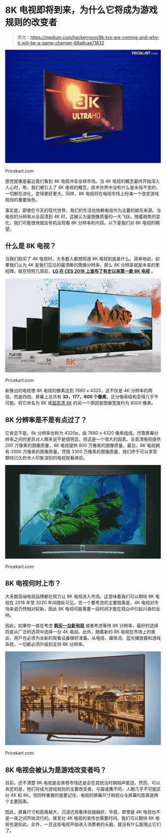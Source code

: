 # 8K 电视即将到来，为什么它将成为游戏规则的改变者

> 原文：<https://medium.com/hackernoon/8k-tvs-are-coming-and-why-it-will-be-a-game-changer-68a8caa71832>

![](img/019caf5a2015312e88c48b3898a9cc17.png)

Pricekart.com

感觉就像是最近我们看到 4K 电视冲击全球市场。当 4K 电视的概念最终开始深入人心时，嘭，我们被引入了 8K 电视的概念。技术世界中没有什么是永恒不变的，一切都在进化，变得更好更大。同样，8K 电视将在电视市场上扮演一个改变游戏规则的重要角色。

事实是，即使在今天的现代世界，我们的生活也依赖电视作为主要的娱乐来源。当电视的分辨率从全高清到 4K 时，这被认为是图像质量的一大飞跃。随着趋势的变化，我们可能很快就会有机会观看 8K 分辨率的内容。以下是我们对 8K 电视的期望。

## 什么是 8K 电视？

当我们刚买了 4K 电视时，大多数人都想知道 8K 电视到底是什么。简单地说，如果我们认为 4K 是我们见过的最清晰的图像分辨率，那么 8K 分辨率就是未来的里程碑。就在短短几周前，[**LG 在 CES 2018 上宣布了有史以来第一款 8K 电视**](https://www.pricekart.com/blog/lg-announcing-worlds-first-8k-oled-tv/) 。

![](img/7321f63c0eaf22ca1c0d5132d331dba6.png)

Pricekart.com

新推出的电视使 8K 电视的像素达到 7680 x 4320，这不仅是 4K 分辨率的两倍，而是四倍。屏幕上总共有 **33，177，600 个像素**，区分像素结构变得几乎不可能。将它命名为 8K 或[超高清 8K](https://en.wikipedia.org/wiki/Ultra-high-definition_television) 的另一个原因是图像宽度约为 8000 像素。

## 8K 分辨率是不是有点过了？

它肯定不是。8k 分辨率也称为 4320p，由 7680 x 4320 像素组成。尽管屏幕分辨率之间的差异对人眼来说不是很明显，但这是一个很大的因素。全高清电视提供 200 万像素的图像质量，4K 电视提供 800 万像素的图像质量，最后，8K 电视拥有 3300 万像素的图像质量。凭借 3300 万像素的图像质量，我们终于可以享受期待已久的令人印象深刻的电视观看体验。

![](img/8d9e46b67b3a573cc764cc89675f4627.png)

Pricekart.com

## 8K 电视何时上市？

大多数高端电视品牌都在努力让 8K 电视进入市场。这意味着我们可以期待 8K 电视在 2018 年至 2020 年间随处可见。另一个要考虑的主要因素是，4K 电视对市场来说仍然相对较新，因此 8K 电视可能需要一段时间才能在观众中引起兴奋的反响。

因此，如果你一直在考虑 [**购买一台新电视**](https://www.pricekart.com/electronics/televisions) 或者考虑等待 8K 分辨率，最好的选择将是从广泛的选项中选择一台 4K 电视。此外，随着新的 8K 电视在市场上的推出，用户也必须为全新的观看设备做好准备。从电缆、媒体流、蓝光播放器和游戏系统，一切都必须升级到支持 8K 分辨率。

![](img/95fa0f983114cec0903969f04e0443fc.png)

Pricekart.com

## 8K 电视会被认为是游戏改变者吗？

目前，还不清楚 8K 电视是会席卷市场还是会在其统治时期销声匿迹。然而，可以肯定的是，他们将成为游戏规则的主要改变者。与猫或鹰不同，人眼几乎不可能区分 4K 和 8K。但同样重要的是要记住，电视的屏幕尺寸和观众与屏幕的距离是两个主要因素。

因此，屏幕尺寸和距离越大，沉浸式观看体验就越好。毕竟，即使是 4K 电视也不是一夜之间开始流行的。甚至对 4K 电视的宣传也需要时间。我们可以期待 8K 电视也是如此。此外，一旦这些电视开始进入消费者的头脑，就没有什么能阻止它们了。